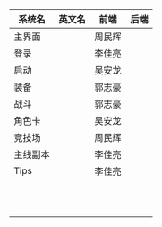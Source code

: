 | 系统名 | 英文名 | 前端 | 后端 |
| --- | --- | --- | --- |
| 主界面 | | 周民辉 | |
| 登录 | | 李佳亮 | |
| 启动 | | 吴安龙 | |
| 装备 | | 郭志豪 | |
| 战斗 | | 郭志豪 | |
| 角色卡 | | 吴安龙 | |
| 竞技场 | | 周民辉 | |
| 主线副本 | | 李佳亮 | |
| Tips | | 李佳亮 | |
| | | | |
| | | | |
| | | | |
| | | | |
| | | | |
| | | | |
| | | | |
| | | | |
| | | | |
| | | | |
| | | | |


